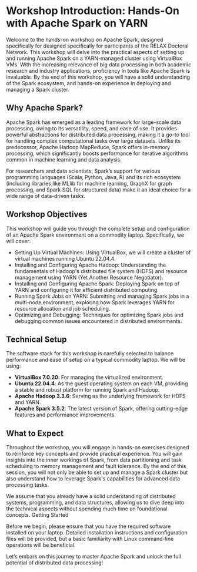 # Workshop Introduction: Hands-On with Apache Spark on YARN

Welcome to the hands-on workshop on Apache Spark, designed specifically for designed specifically for participants of the RELAX Doctoral Network. This workshop will delve into the practical aspects of setting up and running Apache Spark on a YARN-managed cluster using VirtualBox VMs. With the increasing relevance of big data processing in both academic research and industry applications, proficiency in tools like Apache Spark is invaluable. By the end of this workshop, you will have a solid understanding of the Spark ecosystem, and hands-on experience in deploying and managing a Spark cluster.

## Why Apache Spark?

Apache Spark has emerged as a leading framework for large-scale data processing, owing to its versatility, speed, and ease of use. It provides powerful abstractions for distributed data processing, making it a go-to tool for handling complex computational tasks over large datasets. Unlike its predecessor, Apache Hadoop MapReduce, Spark offers in-memory processing, which significantly boosts performance for iterative algorithms common in machine learning and data analysis.

For researchers and data scientists, Spark’s support for various programming languages (Scala, Python, Java, R) and its rich ecosystem (including libraries like MLlib for machine learning, GraphX for graph processing, and Spark SQL for structured data) make it an ideal choice for a wide range of data-driven tasks.
## Workshop Objectives

This workshop will guide you through the complete setup and configuration of an Apache Spark environment on a commodity laptop. Specifically, we will cover:

 -  Setting Up Virtual Machines: Using VirtualBox, we will create a cluster of virtual machines running Ubuntu 22.04.4.
 -  Installing and Configuring Apache Hadoop: Understanding the fundamentals of Hadoop's distributed file system (HDFS) and resource management using YARN (Yet Another Resource Negotiator).
 -  Installing and Configuring Apache Spark: Deploying Spark on top of YARN and configuring it for efficient distributed computing.
 -  Running Spark Jobs on YARN: Submitting and managing Spark jobs in a multi-node environment, exploring how Spark leverages YARN for resource allocation and job scheduling.
 -  Optimizing and Debugging: Techniques for optimizing Spark jobs and debugging common issues encountered in distributed environments.

## Technical Setup

The software stack for this workshop is carefully selected to balance performance and ease of setup on a typical commodity laptop. We will be using:

  - **VirtualBox 7.0.20**: For managing the virtualized environment.
  - **Ubuntu 22.04.4**: As the guest operating system on each VM, providing a stable and robust platform for running Spark and Hadoop.
  - **Apache Hadoop 3.3.6**: Serving as the underlying framework for HDFS and YARN.
  - **Apache Spark 3.5.2**: The latest version of Spark, offering cutting-edge features and performance improvements.

## What to Expect

Throughout the workshop, you will engage in hands-on exercises designed to reinforce key concepts and provide practical experience. You will gain insights into the inner workings of Spark, from data partitioning and task scheduling to memory management and fault tolerance. By the end of this session, you will not only be able to set up and manage a Spark cluster but also understand how to leverage Spark's capabilities for advanced data processing tasks.

We assume that you already have a solid understanding of distributed systems, programming, and data structures, allowing us to dive deep into the technical aspects without spending much time on foundational concepts.
Getting Started

Before we begin, please ensure that you have the required software installed on your laptop. Detailed installation instructions and configuration files will be provided, but a basic familiarity with Linux command-line operations will be beneficial.

Let’s embark on this journey to master Apache Spark and unlock the full potential of distributed data processing!
